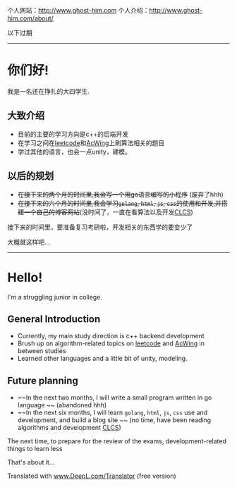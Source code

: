 个人网站：http://www.ghost-him.com
个人介绍：http://www.ghost-him.com/about/

以下过期
***

# 你们好!

我是一名还在挣扎的大四学生.

## 大致介绍

* 目前的主要的学习方向是c++的后端开发
* 在学习之间在[leetcode](https://leetcode.com/)和[AcWing](https://www.acwing.com/)上刷算法相关的题目
* 学过其他的语言，也会一点unity，建模。

## 以后的规划

* ~~在接下来的两个月的时间里,我会写一个用go语言编写的小程序~~ (废弃了hhh)
* ~~在接下来的六个月的时间里,我会学习`golang`, `html`, `js`, `css`的使用和开发,并搭建一个自己的博客网站~~(没时间了，一直在看算法以及开发[CLCS](https://github.com/ghost-him/CLCS))

接下来的时间里，要准备复习考研啦，开发相关的东西学的要变少了

大概就这样吧…

---

# Hello!

I'm a struggling junior in college.

## General Introduction

* Currently, my main study direction is c++ backend development
* Brush up on algorithm-related topics on [leetcode](https://leetcode.com/) and [AcWing](https://www.acwing.com/) in between studies
* Learned other languages and a little bit of unity, modeling.

## Future planning

* ~~In the next two months, I will write a small program written in go language ~~ (abandoned hhh)
* ~~In the next six months, I will learn `golang`, `html`, `js`, `css` use and development, and build a blog site ~~ (no time, have been reading algorithms and development [CLCS](https://github.com/ghost-him/CLCS))

The next time, to prepare for the review of the exams, development-related things to learn less

That's about it...

Translated with www.DeepL.com/Translator (free version)
